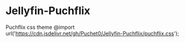 # Jellyfin-Puchflix
Puchflix css theme
@import url('https://cdn.jsdelivr.net/gh/Puchet0/Jellyfin-Puchflix/puchflix.css');
